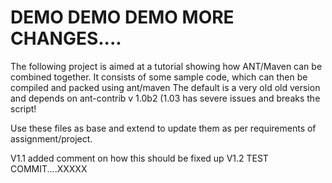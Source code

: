 # DEMO DEMO DEMO MORE CHANGES....
The following project is aimed at a tutorial showing how ANT/Maven can be combined together. 
It consists of some sample code, which can then be compiled and packed using ant/maven
The default is a very old old version and depends on ant-contrib v 1.0b2 (1.03 has severe issues and breaks the script!

Use these files as base and extend to update them as per requirements of assignment/project. 

V1.1 
	added comment on how this should be fixed up
V1.2
	TEST COMMIT....XXXXX 
